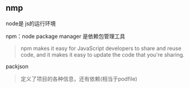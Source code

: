 ## nmp 

 node是 js的运行环境

npm：node package manager 是依赖包管理工具

> npm makes it easy for JavaScript developers to share and reuse code, and it makes it easy to update the code that you're sharing.

packjson

> 定义了项目的各种信息，还有依赖(相当于podfile)
